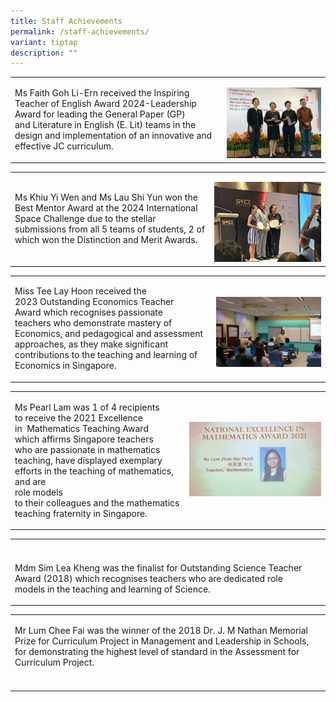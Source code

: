 ```yaml
---
title: Staff Achievements
permalink: /staff-achievements/
variant: tiptap
description: ""
---
```

<table style="minWidth: 50px">
<colgroup>
<col>
<col>
</colgroup>
<tbody>
<tr>
<td rowspan="1" colspan="1">
<p>Ms Faith Goh Li-Ern received&nbsp;the Inspiring Teacher of&nbsp;English
Award 2024-Leadership Award for leading&nbsp;the General Paper (GP) and&nbsp;Literature
in English (E. Lit)&nbsp;teams in the design and implementation of an innovative&nbsp;and
effective JC curriculum.</p>
</td>
<td rowspan="1" colspan="1">
<p></p>
<div class="isomer-image-wrapper">
<img style="width: 100%" height="auto" width="100%" alt="" src="/images/2024/Staff Achievements/Faith.jpg">
</div>
</td>
</tr>
</tbody>
</table>
<table style="minWidth: 50px">
<colgroup>
<col>
<col>
</colgroup>
<tbody>
<tr>
<td rowspan="1" colspan="1">
<p>Ms Khiu Yi Wen and Ms Lau Shi Yun won the Best Mentor Award at the&nbsp;2024
International Space Challenge due to the stellar submissions from all 5
teams of students, 2 of which won the Distinction and Merit Awards.</p>
</td>
<td rowspan="1" colspan="1">
<p></p>
<div class="isomer-image-wrapper">
<img style="width: 100%" height="auto" width="100%" alt="" src="/images/2024/Staff Achievements/Ms_Khiu_and_Ms_Lau__1_.jpg">
</div>
</td>
</tr>
</tbody>
</table>
<table style="minWidth: 50px">
<colgroup>
<col>
<col>
</colgroup>
<tbody>
<tr>
<td rowspan="1" colspan="1">
<p>Miss Tee Lay Hoon received the 2023&nbsp;Outstanding Economics Teacher
Award&nbsp;which recognises passionate
<br>teachers who demonstrate mastery of Economics, and pedagogical and assessment
approaches, as they make significant contributions to the teaching and
learning of Economics in Singapore.</p>
</td>
<td rowspan="1" colspan="1">
<p></p>
<div class="isomer-image-wrapper">
<img style="width: 100%" height="auto" width="100%" alt="" src="/images/2024/Staff Achievements/pixlr.jpg">
</div>
</td>
</tr>
</tbody>
</table>
<table style="minWidth: 50px">
<colgroup>
<col>
<col>
</colgroup>
<tbody>
<tr>
<td rowspan="1" colspan="1">
<p>Ms Pearl Lam was 1 of 4 recipients
<br>to&nbsp;receive the 2021 Excellence
<br>in&nbsp; Mathematics Teaching Award
<br>which affirms Singapore teachers
<br>who are passionate in mathematics
<br>teaching,&nbsp;have displayed exemplary efforts in the&nbsp;teaching of
mathematics, and are
<br>role&nbsp;models
<br>to their colleagues and the&nbsp;mathematics teaching fraternity in&nbsp;Singapore.
<br>
</p>
</td>
<td rowspan="1" colspan="1">
<div class="isomer-image-wrapper">
<img style="width: 100%" height="auto" width="100%" alt="" src="/images/2024/Staff Achievements/WhatsApp_Image_2021_09_02_at_10_37_49_AM.jpg">
</div>
</td>
</tr>
</tbody>
</table>
<table style="minWidth: 50px">
<colgroup>
<col>
<col>
</colgroup>
<tbody>
<tr>
<th rowspan="1" colspan="1">
<p></p>
</th>
<th rowspan="1" colspan="1">
<p></p>
</th>
</tr>
<tr>
<td rowspan="1" colspan="1">
<p>Mdm Sim Lea Kheng was the finalist for&nbsp;Outstanding Science Teacher
Award (2018) which recognises teachers who are dedicated role models in
the teaching and learning of Science.&nbsp;</p>
</td>
<td rowspan="1" colspan="1">
<p></p>
</td>
</tr>
</tbody>
</table>
<table style="minWidth: 50px">
<colgroup>
<col>
<col>
</colgroup>
<tbody>
<tr>
<td rowspan="1" colspan="1">
<p>Mr Lum Chee Fai was the winner of the 2018 Dr. J. M Nathan Memorial Prize
for&nbsp;Curriculum Project in Management and&nbsp;Leadership in Schools,
for demonstrating the highest level of standard in the Assessment for Curriculum
Project.&nbsp;</p>
</td>
<td rowspan="1" colspan="1">
<p></p>
</td>
</tr>
<tr>
<td rowspan="1" colspan="1">
<p></p>
</td>
<td rowspan="1" colspan="1">
<p></p>
</td>
</tr>
</tbody>
</table>
<p></p>